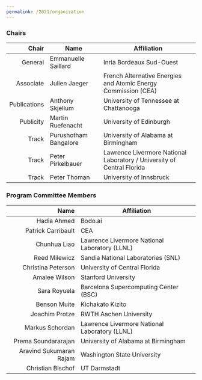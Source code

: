 ```yaml
---
permalink: /2021/organization
---
```


### Chairs

| Chair         | Name                  | Affiliation                                                            |
| ------------: | --------------------- | ---------------------------------------------------------------------- |
| General       | Emmanuelle Saillard   | Inria Bordeaux Sud-Ouest                                               |
| Associate     | Julien Jaeger         | French Alternative Energies and Atomic Energy Commission (CEA)         |
| Publications  | Anthony Skjellum      | University of Tennessee at Chattanooga                                 |
| Publicity     | Martin Ruefenacht     | University of Edinburgh                                                |
| Track         | Purushotham Bangalore | University of Alabama at Birmingham                                    |
| Track         | Peter Pirkelbauer     | Lawrence Livermore National Laboratory / University of Central Florida |
| Track         | Peter Thoman          | University of Innsbruck                                                |

### Program Committee Members

| Name                    | Affiliation                                     |
| ----------------------: | ----------------------------------------------- |
| Hadia Ahmed             |  Bodo.ai 									    |
| Patrick Carribault      |  CEA                                            |
| Chunhua Liao            |  Lawrence Livermore National Laboratory (LLNL)  |
| Reed Milewicz           |  Sandia National Laboratories (SNL)             |
| Christina Peterson      |  University of Central Florida                  |
| Amalee Wilson           |  Stanford University                            |
| Sara Royuela            |  Barcelona Supercomputing Center (BSC)          |
| Benson Muite            |  Kichakato Kizito                               |
| Joachim Protze          |  RWTH Aachen University                         |
| Markus Schordan         |  Lawrence Livermore National Laboratory (LLNL)  |
| Prema Soundararajan     |  University of Alabama at Birmingham            |
| Aravind Sukumaran Rajam |  Washington State University                    |
| Christian Bischof       |  UT Darmstadt                                   |

